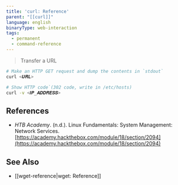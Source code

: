 ```yaml
---
title: 'curl: Reference'
parent: "[[curl]]"
language: english
binaryType: web-interaction
tags:
  - permanent
  - command-reference
---
```



> Transfer a URL

```bash
# Make an HTTP GET request and dump the contents in `stdout`
curl <𝑼𝑹𝑳>

# Show HTTP code`(302 code, write in /etc/hosts)
curl -v <𝑰𝑷_𝑨𝑫𝑫𝑹𝑬𝑺𝑺>
```

## References

- _HTB Academy_. (n.d.). <span class="reference-title">Linux Fundamentals: System Management: Network Services</span>. [https://academy.hackthebox.com/module/18/section/2094](https://academy.hackthebox.com/module/18/section/2094)

## See Also

- [[wget-reference|wget: Reference]]
